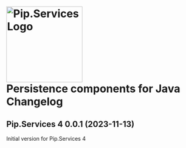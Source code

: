 # <img src="https://uploads-ssl.webflow.com/5ea5d3315186cf5ec60c3ee4/5edf1c94ce4c859f2b188094_logo.svg" alt="Pip.Services Logo" width="200"> <br/> Persistence components for Java Changelog

## <a name="0.0.1"></a> Pip.Services 4 0.0.1 (2023-11-13)
Initial version for Pip.Services 4



